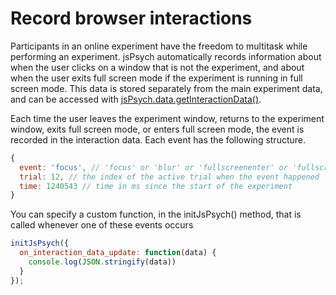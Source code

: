 # Record browser interactions

Participants in an online experiment have the freedom to multitask while performing an experiment. jsPsych automatically records information about when the user clicks on a window that is not the experiment, and about when the user exits full screen mode if the experiment is running in full screen mode. This data is stored separately from the main experiment data, and can be accessed with [jsPsych.data.getInteractionData()](/reference/jspsych-data.md#jspsychdatagetinteractiondata).

Each time the user leaves the experiment window, returns to the experiment window, exits full screen mode, or enters full screen mode, the event is recorded in the interaction data. Each event has the following structure.

```javascript
{
  event: 'focus', // 'focus' or 'blur' or 'fullscreenenter' or 'fullscreenexit'
  trial: 12, // the index of the active trial when the event happened
  time: 1240543 // time in ms since the start of the experiment
}
```

You can specify a custom function, in the initJsPsych() method, that is called whenever one of these events occurs

```javascript
initJsPsych({
  on_interaction_data_update: function(data) {
    console.log(JSON.stringify(data))
  }
});
```
